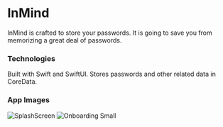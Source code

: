 # InMind
InMind is crafted to store your passwords. It is going to save you from memorizing a great deal of passwords.

### Technologies

Built with Swift and SwiftUI. Stores passwords and other related data in CoreData.

### App Images

![SplashScreen](https://github.com/user-attachments/assets/66c3237b-c3b7-4dbf-bb4f-2005902c6357)
![Onboarding Small](https://github.com/user-attachments/assets/f5e48c0c-c72c-49ca-ac62-d3916f3fec27)
